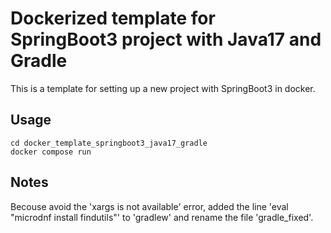 # Dockerized template for SpringBoot3 project with Java17 and Gradle
This is a template for setting up a new project with SpringBoot3 in docker.

## Usage
```
cd docker_template_springboot3_java17_gradle
docker compose run
```

## Notes
Becouse avoid the 'xargs is not available' error, added the line 'eval "microdnf install findutils"' to 'gradlew' and rename the file 'gradle_fixed'.
